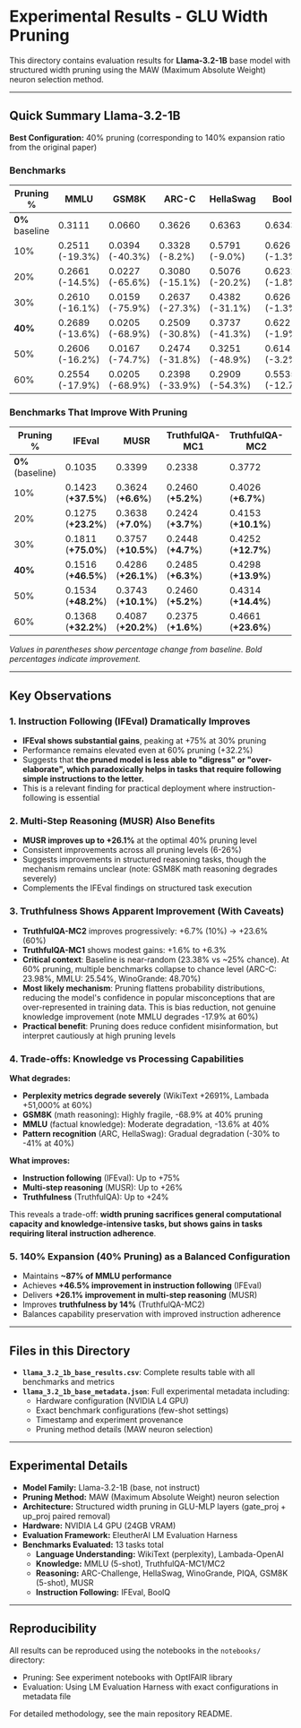 # Experimental Results - GLU Width Pruning

This directory contains evaluation results for **Llama-3.2-1B** base model with structured width pruning using the MAW (Maximum Absolute Weight) neuron selection method.

---

## Quick Summary Llama-3.2-1B

**Best Configuration:** 40% pruning (corresponding to 140% expansion ratio from the original paper)

### Benchmarks

| Pruning %       | MMLU            | GSM8K           | ARC-C           | HellaSwag       | BoolQ           | PiQA            | WikiText PPL      | Lambada PPL         |
| --------------- | --------------- | --------------- | --------------- | --------------- | --------------- | --------------- | ----------------- | ------------------- |
| **0%** baseline | 0.3111          | 0.0660          | 0.3626          | 0.6363          | 0.6343          | 0.7437          | 11.57             | 5.75                |
| 10%             | 0.2511 (-19.3%) | 0.0394 (-40.3%) | 0.3328 (-8.2%)  | 0.5791 (-9.0%)  | 0.626 (-1.3%)   | 0.7214 (-3.0%)  | 17.50 (+51.3%)    | 20.59 (+258.1%)     |
| 20%             | 0.2661 (-14.5%) | 0.0227 (-65.6%) | 0.3080 (-15.1%) | 0.5076 (-20.2%) | 0.6232 (-1.8%)  | 0.6850 (-7.9%)  | 25.05 (+116.5%)   | 33.07 (+475.1%)     |
| 30%             | 0.2610 (-16.1%) | 0.0159 (-75.9%) | 0.2637 (-27.3%) | 0.4382 (-31.1%) | 0.626 (-1.3%)   | 0.6643 (-10.7%) | 38.58 (+233.5%)   | 55.74 (+869.4%)     |
| **40%**         | 0.2689 (-13.6%) | 0.0205 (-68.9%) | 0.2509 (-30.8%) | 0.3737 (-41.3%) | 0.622 (-1.9%)   | 0.6235 (-16.2%) | 56.33 (+386.9%)   | 90.38 (+1471.8%)    |
| 50%             | 0.2606 (-16.2%) | 0.0167 (-74.7%) | 0.2474 (-31.8%) | 0.3251 (-48.9%) | 0.6141 (-3.2%)  | 0.6088 (-18.2%) | 117.04 (+911.5%)  | 428.3 (+7348.7%)    |
| 60%             | 0.2554 (-17.9%) | 0.0205 (-68.9%) | 0.2398 (-33.9%) | 0.2909 (-54.3%) | 0.5535 (-12.7%) | 0.5756 (-22.6%) | 322.95 (+2691.0%) | 2941.08 (+51049.2%) |

### Benchmarks That Improve With Pruning

| Pruning % | IFEval | MUSR | TruthfulQA-MC1 | TruthfulQA-MC2 | WinoGrande |
|-----------|--------|------|----------------|----------------|------------|
| **0%** (baseline) | 0.1035 | 0.3399 | 0.2338 | 0.3772 | 0.5991 |
| 10% | 0.1423 (**+37.5%**) | 0.3624 (**+6.6%**) | 0.2460 (**+5.2%**) | 0.4026 (**+6.7%**) | 0.6093 (**+1.7%**) |
| 20% | 0.1275 (**+23.2%**) | 0.3638 (**+7.0%**) | 0.2424 (**+3.7%**) | 0.4153 (**+10.1%**) | 0.5935 (-0.9%) |
| 30% | 0.1811 (**+75.0%**) | 0.3757 (**+10.5%**) | 0.2448 (**+4.7%**) | 0.4252 (**+12.7%**) | 0.5722 (-4.5%) |
| **40%** | 0.1516 (**+46.5%**) | 0.4286 (**+26.1%**) | 0.2485 (**+6.3%**) | 0.4298 (**+13.9%**) | 0.5706 (-4.8%) |
| 50% | 0.1534 (**+48.2%**) | 0.3743 (**+10.1%**) | 0.2460 (**+5.2%**) | 0.4314 (**+14.4%**) | 0.5312 (-11.3%) |
| 60% | 0.1368 (**+32.2%**) | 0.4087 (**+20.2%**) | 0.2375 (**+1.6%**) | 0.4661 (**+23.6%**) | 0.4870 (-18.7%) |

*Values in parentheses show percentage change from baseline. Bold percentages indicate improvement.*

---

## Key Observations

### 1. Instruction Following (IFEval) Dramatically Improves
- **IFEval shows substantial gains**, peaking at +75% at 30% pruning
- Performance remains elevated even at 60% pruning (+32.2%)
- Suggests that **the pruned model is less able to "digress" or "over-elaborate", which paradoxically helps in tasks that require following simple instructions to the letter.**
- This is a relevant finding for practical deployment where instruction-following is essential

### 2. Multi-Step Reasoning (MUSR) Also Benefits
- **MUSR improves up to +26.1%** at the optimal 40% pruning level
- Consistent improvements across all pruning levels (6-26%)
- Suggests improvements in structured reasoning tasks, though the mechanism remains unclear (note: GSM8K math reasoning degrades severely)
- Complements the IFEval findings on structured task execution

### 3. Truthfulness Shows Apparent Improvement (With Caveats)
- **TruthfulQA-MC2** improves progressively: +6.7% (10%) → +23.6% (60%)
- **TruthfulQA-MC1** shows modest gains: +1.6% to +6.3%
- **Critical context**: Baseline is near-random (23.38% vs ~25% chance). At 60% pruning, multiple benchmarks collapse to chance level (ARC-C: 23.98%, MMLU: 25.54%, WinoGrande: 48.70%)
- **Most likely mechanism**: Pruning flattens probability distributions, reducing the model's confidence in popular misconceptions that are over-represented in training data. This is bias reduction, not genuine knowledge improvement (note MMLU degrades -17.9% at 60%)
- **Practical benefit**: Pruning does reduce confident misinformation, but interpret cautiously at high pruning levels

### 4. Trade-offs: Knowledge vs Processing Capabilities
**What degrades:**
- **Perplexity metrics degrade severely** (WikiText +2691%, Lambada +51,000% at 60%)
- **GSM8K** (math reasoning): Highly fragile, -68.9% at 40% pruning
- **MMLU** (factual knowledge): Moderate degradation, -13.6% at 40%
- **Pattern recognition** (ARC, HellaSwag): Gradual degradation (-30% to -41% at 40%)

**What improves:**
- **Instruction following** (IFEval): Up to +75%
- **Multi-step reasoning** (MUSR): Up to +26%
- **Truthfulness** (TruthfulQA): Up to +24%

This reveals a trade-off: **width pruning sacrifices general computational capacity and knowledge-intensive tasks, but shows gains in tasks requiring literal instruction adherence**.

### 5. 140% Expansion (40% Pruning) as a Balanced Configuration
- Maintains **~87% of MMLU performance**
- Achieves **+46.5% improvement in instruction following** (IFEval)
- Delivers **+26.1% improvement in multi-step reasoning** (MUSR)
- Improves **truthfulness by 14%** (TruthfulQA-MC2)
- Balances capability preservation with improved instruction adherence

---

## Files in this Directory

- **`llama_3.2_1b_base_results.csv`**: Complete results table with all benchmarks and metrics
- **`llama_3.2_1b_base_metadata.json`**: Full experimental metadata including:
  - Hardware configuration (NVIDIA L4 GPU)
  - Exact benchmark configurations (few-shot settings)
  - Timestamp and experiment provenance
  - Pruning method details (MAW neuron selection)

---

## Experimental Details

- **Model Family:** Llama-3.2-1B (base, not instruct)
- **Pruning Method:** MAW (Maximum Absolute Weight) neuron selection
- **Architecture:** Structured width pruning in GLU-MLP layers (gate_proj + up_proj paired removal)
- **Hardware:** NVIDIA L4 GPU (24GB VRAM)
- **Evaluation Framework:** EleutherAI LM Evaluation Harness
- **Benchmarks Evaluated:** 13 tasks total
  - **Language Understanding:** WikiText (perplexity), Lambada-OpenAI
  - **Knowledge:** MMLU (5-shot), TruthfulQA-MC1/MC2
  - **Reasoning:** ARC-Challenge, HellaSwag, WinoGrande, PIQA, GSM8K (5-shot), MUSR
  - **Instruction Following:** IFEval, BoolQ

---

## Reproducibility

All results can be reproduced using the notebooks in the `notebooks/` directory:
- Pruning: See experiment notebooks with OptIFAIR library
- Evaluation: Using LM Evaluation Harness with exact configurations in metadata file

For detailed methodology, see the main repository README.

